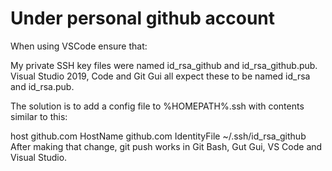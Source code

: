 # Under personal github account

When using VSCode ensure that:

My private SSH key files were named id_rsa_github and id_rsa_github.pub. Visual Studio 2019, Code and Git Gui all expect these to be named id_rsa and id_rsa.pub.

The solution is to add a config file to %HOMEPATH%\.ssh with contents similar to this:

host github.com
 HostName github.com
 IdentityFile ~/.ssh/id_rsa_github
After making that change, git push works in Git Bash, Gut Gui, VS Code and Visual Studio.
